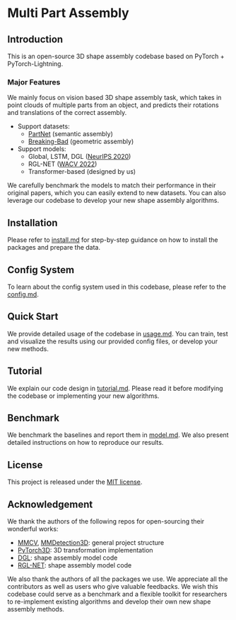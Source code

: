 # Multi Part Assembly

## Introduction

This is an open-source 3D shape assembly codebase based on PyTorch + PyTorch-Lightning.

### Major Features

We mainly focus on vision based 3D shape assembly task, which takes in point clouds of multiple parts from an object, and predicts their rotations and translations of the correct assembly.

-   Support datasets:
    -   [PartNet](https://partnet.cs.stanford.edu/) (semantic assembly)
    -   [Breaking-Bad](https://breaking-bad-dataset.github.io/) (geometric assembly)
-   Support models:
    -   Global, LSTM, DGL ([NeurIPS 2020](https://arxiv.org/pdf/2006.07793.pdf))
    -   RGL-NET ([WACV 2022](https://arxiv.org/pdf/2107.12859.pdf))
    -   Transformer-based (designed by us)

We carefully benchmark the models to match their performance in their original papers, which you can easily extend to new datasets.
You can also leverage our codebase to develop your new shape assembly algorithms.

## Installation

Please refer to [install.md](docs/install.md) for step-by-step guidance on how to install the packages and prepare the data.

## Config System

To learn about the config system used in this codebase, please refer to the [config.md](docs/config.md).

## Quick Start

We provide detailed usage of the codebase in [usage.md](docs/usage.md).
You can train, test and visualize the results using our provided config files, or develop your new methods.

## Tutorial

We explain our code design in [tutorial.md](docs/tutorial.md).
Please read it before modifying the codebase or implementing your new algorithms.

## Benchmark

We benchmark the baselines and report them in [model.md](docs/model.md).
We also present detailed instructions on how to reproduce our results.

## License

This project is released under the [MIT license](LICENSE).

## Acknowledgement

We thank the authors of the following repos for open-sourcing their wonderful works:

-   [MMCV](https://github.com/open-mmlab/mmcv), [MMDetection3D](https://github.com/open-mmlab/mmdetection3d): general project structure
-   [PyTorch3D](https://github.com/facebookresearch/pytorch3d): 3D transformation implementation
-   [DGL](https://github.com/hyperplane-lab/Generative-3D-Part-Assembly): shape assembly model code
-   [RGL-NET](https://github.com/absdnd/RGL_NET_Progressive_Part_Assembly): shape assembly model code

We also thank the authors of all the packages we use.
We appreciate all the contributors as well as users who give valuable feedbacks.
We wish this codebase could serve as a benchmark and a flexible toolkit for researchers to re-implement existing algorithms and develop their own new shape assembly methods.
